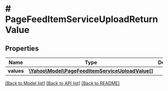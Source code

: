# # PageFeedItemServiceUploadReturnValue

## Properties

Name | Type | Description | Notes
------------ | ------------- | ------------- | -------------
**values** | [**\Yahoo\Model\PageFeedItemServiceUploadValue[]**](PageFeedItemServiceUploadValue.md) |  | [optional] 

[[Back to Model list]](../../README.md#documentation-for-models) [[Back to API list]](../../README.md#documentation-for-api-endpoints) [[Back to README]](../../README.md)


